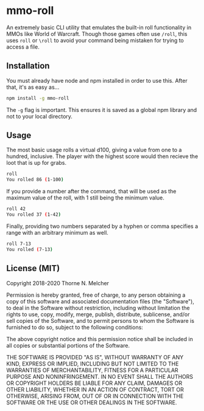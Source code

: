 mmo-roll
========

An extremely basic CLI utility that emulates the built-in roll functionality in MMOs like World of Warcraft. Though those games often use `/roll`, this uses `roll` or `\roll` to avoid your command being mistaken for trying to access a file.

Installation
------------

You must already have node and npm installed in order to use this. After that, it's as easy as...

```bash
npm install -g mmo-roll
```

The `-g` flag is important. This ensures it is saved as a global npm library and not to your local directory.

Usage
-----

The most basic usage rolls a virtual d100, giving a value from one to a hundred, inclusive. The player with the highest score would then recieve the loot that is up for grabs.

```bash
roll
You rolled 86 (1-100)
```

If you provide a number after the command, that will be used as the maximum value of the roll, with 1 still being the minimum value.

```bash
roll 42
You rolled 37 (1-42)
```

Finally, providing two numbers separated by a hyphen or comma specifies a range with an arbitrary minimum as well.

```bash
roll 7-13
You rolled (7-13)
```

License (MIT)
-------------

Copyright 2018-2020 Thorne N. Melcher

Permission is hereby granted, free of charge, to any person obtaining a copy of this software and associated documentation files (the "Software"), to deal in the Software without restriction, including without limitation the rights to use, copy, modify, merge, publish, distribute, sublicense, and/or sell copies of the Software, and to permit persons to whom the Software is furnished to do so, subject to the following conditions:

The above copyright notice and this permission notice shall be included in all copies or substantial portions of the Software.

THE SOFTWARE IS PROVIDED "AS IS", WITHOUT WARRANTY OF ANY KIND, EXPRESS OR IMPLIED, INCLUDING BUT NOT LIMITED TO THE WARRANTIES OF MERCHANTABILITY, FITNESS FOR A PARTICULAR PURPOSE AND NONINFRINGEMENT. IN NO EVENT SHALL THE AUTHORS OR COPYRIGHT HOLDERS BE LIABLE FOR ANY CLAIM, DAMAGES OR OTHER LIABILITY, WHETHER IN AN ACTION OF CONTRACT, TORT OR OTHERWISE, ARISING FROM, OUT OF OR IN CONNECTION WITH THE SOFTWARE OR THE USE OR OTHER DEALINGS IN THE SOFTWARE.